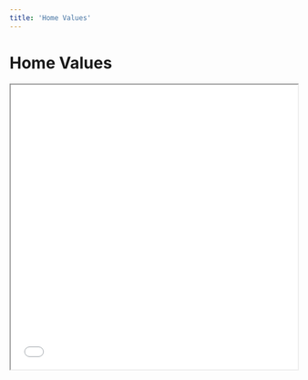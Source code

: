 ```yaml
---
title: 'Home Values'
---
```

<html>
  <head>
    <title>Home Values</title>
  </head>
  <body>
    <h1>Home Values</h1>
    <iframe src="/2021_01_01_home_values.pdf#toolbar=0" width="100%" height="500px">
    </iframe>
  </body>
</html>